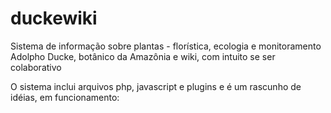 duckewiki
=========
Sistema de informação sobre plantas - florística, ecologia e monitoramento
Adolpho Ducke, botânico da Amazônia e wiki, com intuito se ser colaborativo

O sistema inclui arquivos php, javascript e plugins e é um rascunho de idéias, em funcionamento:


